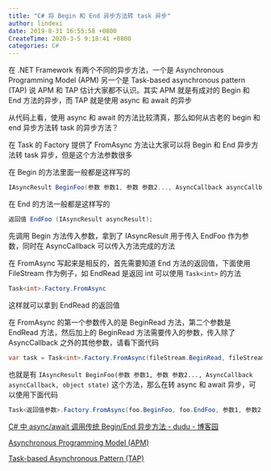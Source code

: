 ```yaml
---
title: "C# 将 Begin 和 End 异步方法转 task 异步"
author: lindexi
date: 2019-8-31 16:55:58 +0800
CreateTime: 2020-3-5 9:18:41 +0800
categories: C#
---
```


在 .NET Framework 有两个不同的异步方法，一个是 Asynchronous Programming Model (APM) 另一个是 Task-based asynchronous pattern (TAP) 说 APM 和 TAP 估计大家都不认识。其实 APM 就是有成对的 Begin 和 End 方法的异步，而 TAP 就是使用 async 和 await 的异步

<!--more-->



从代码上看，使用 async 和 await 的方法比较清真，那么如何从古老的 begin 和 end 异步方法转 task 的异步方法？

在 Task 的 Factory 提供了 FromAsync 方法让大家可以将 Begin 和 End 异步方法转 task 异步，但是这个方法参数很多

在 Begin 的方法里面一般都是这样写的

```csharp
IAsyncResult BeginFoo(参数 参数1, 参数 参数2..., AsyncCallback asyncCallback, object state)
```

在 End 的方法一般都是这样写的

```csharp
返回值 EndFoo (IAsyncResult asyncResult);
```

先调用 Begin 方法传入参数，拿到了 IAsyncResult 用于传入 EndFoo 作为参数，同时在 AsyncCallback 可以传入方法完成的方法

在 FromAsync 写起来是相反的，首先需要知道 End 方法的返回值，下面使用 FileStream 作为例子，如 EndRead 是返回 int 可以使用 `Task<int>` 的方法

```csharp
Task<int>.Factory.FromAsync
```

这样就可以拿到 EndRead 的返回值

在 FromAsync 的第一个参数传入的是 BeginRead 方法，第二个参数是 EndRead 方法，然后加上的 BeginRead 方法需要传入的参数，传入除了 AsyncCallback 之外的其他参数，请看下面代码

```csharp
var task = Task<int>.Factory.FromAsync(fileStream.BeginRead, fileStream.EndRead, buffer, 0, 1024, null);
```

也就是有 `IAsyncResult BeginFoo(参数 参数1, 参数 参数2..., AsyncCallback asyncCallback, object state)` 这个方法，那么在转 async 和 await 异步，可以使用下面代码

```csharp
Task<返回值参数>.Factory.FromAsync(foo.BeginFoo, foo.EndFoo, 参数1, 参数2 ..., state)
```

[C# 中 async/await 调用传统 Begin/End 异步方法 - dudu - 博客园](https://www.cnblogs.com/dudu/p/async_await_call_begin_end_method.html )

[Asynchronous Programming Model (APM)](https://docs.microsoft.com/en-us/dotnet/standard/asynchronous-programming-patterns/asynchronous-programming-model-apm?wt.mc_id=MVP )

[Task-based Asynchronous Pattern (TAP)](https://docs.microsoft.com/en-us/dotnet/standard/asynchronous-programming-patterns/task-based-asynchronous-pattern-tap?wt.mc_id=MVP )

